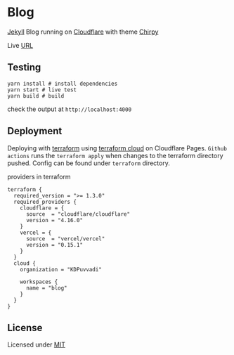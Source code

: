 # Blog

[Jekyll](https://jekyllrb.com/) Blog running on [Cloudflare](https://cloudflare.com) with theme [Chirpy](https://chirpy.cotes.page/)

Live [URL](https://blog.puvvadi.me)

## Testing

```shell
yarn install # install dependencies
yarn start # live test
yarn build # build
```

check the output at `http://localhost:4000`

## Deployment

Deploying with [terraform](https://terraform.io/) using [terraform cloud](app.terraform.io) on Cloudflare Pages. `Github actions` runs the `terraform apply` when changes to the terraform directory pushed. Config can be found under `terraform` directory.

providers in terraform

```hcl
terraform {
  required_version = ">= 1.3.0"
  required_providers {
    cloudflare = {
      source  = "cloudflare/cloudflare"
      version = "4.16.0"
    }
    vercel = {
      source  = "vercel/vercel"
      version = "0.15.1"
    }
  }
  cloud {
    organization = "KDPuvvadi"

    workspaces {
      name = "blog"
    }
  }
}
```

## License

Licensed under [MIT](/LICENSE)
